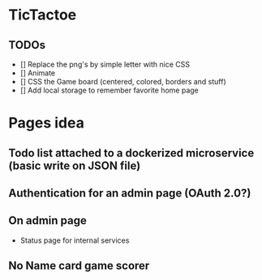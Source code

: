 # TicTactoe

## TODOs

- [] Replace the png's by simple letter with nice CSS
- [] Animate 
- [] CSS the Game board (centered, colored, borders and stuff)
- [] Add local storage to remember favorite home page
# Pages idea

## Todo list attached to a dockerized microservice (basic write on JSON file)
## Authentication for an admin page (OAuth 2.0?)
## On admin page
- Status page for internal services

## No Name card game scorer

